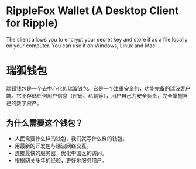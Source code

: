 # RippleFox Wallet (A Desktop Client for Ripple)

The client allows you to encrypt your secret key and store it as a file locally on your computer. You can use it on Windows, Linux and Mac.


# 瑞狐钱包

瑞狐钱包是一个去中心化的瑞波钱包。它是一个注重安全的，功能完备的瑞波客户端。它不存储任何用户信息（密码、私钥等），用户自己为安全负责，完全掌握自己的数字资产。


## 为什么需要这个钱包？

- 人民需要什么样的钱包，我们就写什么样的钱包。
- 用最新的开发包与瑞波网络交互。
- 连接最快的服务器，优化中国区的访问。
- 根据网关多年的经验，更好地服务用户。